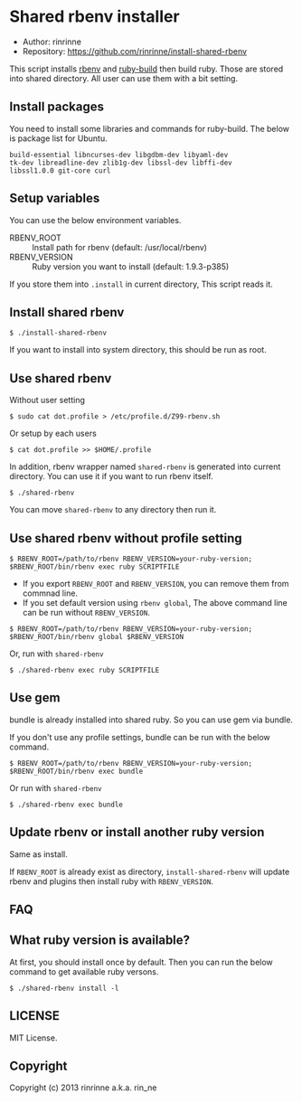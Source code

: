 Shared rbenv installer
===========================

* Author: rinrinne
* Repository: https://github.com/rinrinne/install-shared-rbenv

This script installs [rbenv][1] and [ruby-build][2] then build ruby. Those are stored into shared directory. All user can use them with a bit setting.

[1]: https://github.com/sstephenson/rbenv
[2]: https://github.com/sstephenson/ruby-build

Install packages
---------------------------

You need to install some libraries and commands for ruby-build. The below is package list for Ubuntu.

    build-essential libncurses-dev libgdbm-dev libyaml-dev
    tk-dev libreadline-dev zlib1g-dev libssl-dev libffi-dev
    libssl1.0.0 git-core curl

Setup variables
---------------------------

You can use the below environment variables.

<dl>
  <dt>RBENV_ROOT</dt>
  <dd>Install path for rbenv (default: /usr/local/rbenv)</dd>
  <dt>RBENV_VERSION</dt>
  <dd>Ruby version you want to install (default: 1.9.3-p385)</dd>
</dl>

If you store them into `.install` in current directory, This script reads it.

Install shared rbenv
---------------------------

```
$ ./install-shared-rbenv
```

If you want to install into system directory, this should be run as root.


Use shared rbenv
---------------------------

Without user setting
```
$ sudo cat dot.profile > /etc/profile.d/Z99-rbenv.sh
```

Or setup by each users
```
$ cat dot.profile >> $HOME/.profile
```

In addition, rbenv wrapper named `shared-rbenv` is generated into current directory. You can use it if you want to run rbenv itself.

```
$ ./shared-rbenv
```

You can move `shared-rbenv` to any directory then run it.

Use shared rbenv without profile setting
---------------------------

```
$ RBENV_ROOT=/path/to/rbenv RBENV_VERSION=your-ruby-version; $RBENV_ROOT/bin/rbenv exec ruby SCRIPTFILE
```

* If you export `RBENV_ROOT` and `RBENV_VERSION`, you can remove them from commnad line.
* If you set default version using `rbenv global`, The above command line can be run without `RBENV_VERSION`.

```
$ RBENV_ROOT=/path/to/rbenv RBENV_VERSION=your-ruby-version; $RBENV_ROOT/bin/rbenv global $RBENV_VERSION
```

Or, run with `shared-rbenv`

```
$ ./shared-rbenv exec ruby SCRIPTFILE
```

Use gem
---------------------------

bundle is already installed into shared ruby. So you can use gem via bundle.

If you don't use any profile settings, bundle can be run with the below command.

```
$ RBENV_ROOT=/path/to/rbenv RBENV_VERSION=your-ruby-version; $RBENV_ROOT/bin/rbenv exec bundle
```

Or run with `shared-rbenv`

```
$ ./shared-rbenv exec bundle
```

Update rbenv or install another ruby version
---------------------------

Same as install.

If `RBENV_ROOT` is already exist as directory, `install-shared-rbenv` will update rbenv and plugins then install ruby with `RBENV_VERSION`.

FAQ
---------------------------

## What ruby version is available?

At first, you should install once by default. Then you can run the below command to get available ruby versons.

```
$ ./shared-rbenv install -l
```

LICENSE
---------------------------

MIT License.


Copyright
---------------------------

Copyright (c) 2013 rinrinne a.k.a. rin_ne
